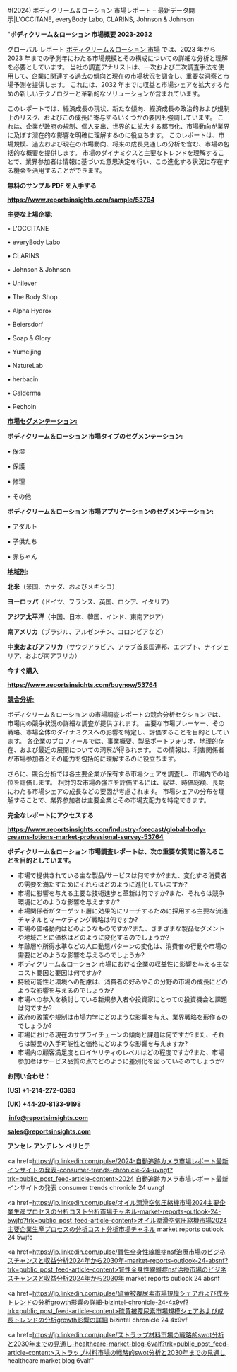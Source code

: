 #(2024) ボディクリーム＆ローション 市場レポート – 最新データ開示|L'OCCITANE, everyBody Labo, CLARINS, Johnson & Johnson

"<strong>ボディクリーム＆ローション 市場概要 2023-2032</strong>

グローバル レポート <a href=https://www.reportsinsights.com/sample/53764>ボディクリーム＆ローション 市場</a> では、2023 年から 2023 年までの予測年にわたる市場規模とその構成についての詳細な分析と理解を必要としています。 当社の調査アナリストは、一次および二次調査手法を使用して、企業に関連する過去の傾向と現在の市場状況を調査し、重要な洞察と市場予測を提供します。 これには、2032 年までに収益と市場シェアを拡大​​するための新しいテクノロジーと革新的なソリューションが含まれています。

このレポートでは、経済成長の現状、新たな傾向、経済成長の政治的および規制上のリスク、およびこの成長に寄与するいくつかの要因も強調しています。 これは、企業が政府の規制、個人支出、世界的に拡大する都市化、市場動向が業界に及ぼす潜在的な影響を明確に理解するのに役立ちます。 このレポートは、市場規模、過去および現在の市場動向、将来の成長見通しの分析を含む、市場の包括的な概要を提供します。 市場のダイナミクスと主要なトレンドを理解することで、業界参加者は情報に基づいた意思決定を行い、この進化する状況に存在する機会を活用することができます。

<strong><b>無料のサンプル PDF を入手する</b></strong>

<a href=https://www.reportsinsights.com/sample/53764><strong><u>https://www.reportsinsights.com/sample/53764</u></strong></a>

<strong>主要な上場企業:</strong>

• L'OCCITANE

• everyBody Labo

• CLARINS

• Johnson & Johnson

• Unilever

• The Body Shop

• Alpha Hydrox

• Beiersdorf

• Soap & Glory

• Yumeijing

• NatureLab

• herbacin

• Galderma

• Pechoin

<strong><u>市場セグメンテーション</u></strong><strong><u>:</u></strong>

<strong>ボディクリーム＆ローション 市場タイプのセグメンテーション:</strong>

• 保湿

• 保護

• 修理

• その他

<strong>ボディクリーム＆ローション 市場アプリケーションのセグメンテーション:</strong>

• アダルト

• 子供たち

• 赤ちゃん

<strong><u>地域別</u></strong><strong><u>:</u></strong>

<strong>北米</strong>（米国、カナダ、およびメキシコ）

<strong>ヨーロッパ</strong>（ドイツ、フランス、英国、ロシア、イタリア）

<strong>アジア太平洋</strong>（中国、日本、韓国、インド、東南アジア）

<strong>南アメリカ</strong>（ブラジル、アルゼンチン、コロンビアなど）

<strong>中東およびアフリカ</strong>（サウジアラビア、アラブ首長国連邦、エジプト、ナイジェリア、および南アフリカ）

<strong>今すぐ購入</strong>

<a href=https://www.reportsinsights.com/buynow/53764><strong><u>https://www.reportsinsights.com/buynow/53764</u></strong></a>

<strong><u>競合分析:</u></strong>

ボディクリーム＆ローション の市場調査レポートの競合分析セクションでは、市場内の競争状況の詳細な調査が提供されます。 主要な市場プレーヤー、その戦略、市場全体のダイナミクスへの影響を特定し、評価することを目的としています。 各企業のプロフィールでは、事業概要、製品ポートフォリオ、地理的存在、および最近の展開についての洞察が得られます。 この情報は、利害関係者が市場参加者とその能力を包括的に理解するのに役立ちます。

さらに、競合分析では各主要企業が保有する市場シェアを調査し、市場内での地位を評価します。 相対的な市場の強さを評価するには、収益、時価総額、長期にわたる市場シェアの成長などの要因が考慮されます。 市場シェアの分布を理解することで、業界参加者は主要企業とその市場支配力を特定できます。

<strong>完全なレポートにアクセスする</strong>

<a href=https://www.reportsinsights.com/industry-forecast/global-body-creams-lotions-market-professional-survey-53764><strong><u><b>https://www.reportsinsights.com/industry-forecast/global-body-creams-lotions-market-professional-survey-53764</b></u></strong></a>

<strong><b>ボディクリーム＆ローション 市場調査レポートは、次の重要な質問に答えることを目的としています。</b></strong>
<ul>
  <li>市場で提供されている主な製品/サービスは何ですか?また、変化する消費者の需要を満たすためにそれらはどのように進化していますか?</li>
  <li>市場に影響を与える主要な技術進歩と革新は何ですか?また、それらは競争環境にどのような影響を与えますか?</li>
  <li>市場関係者がターゲット層に効果的にリーチするために採用する主要な流通チャネルとマーケティング戦略は何ですか?</li>
  <li>市場の価格動向はどのようなものですか?また、さまざまな製品セグメントや地域ごとに価格はどのように変化するのでしょうか?</li>
  <li>年齢層や所得水準などの人口動態パターンの変化は、消費者の行動や市場の需要にどのような影響を与えるのでしょうか?</li>
  <li>ボディクリーム＆ローション 市場における企業の収益性に影響を与える主なコスト要因と要因は何ですか?</li>
  <li>持続可能性と環境への配慮は、消費者の好みやこの分野の市場の成長にどのような影響を与えるのでしょうか?</li>
  <li>市場への参入を検討している新規参入者や投資家にとっての投資機会と課題は何ですか?</li>
  <li>政府の政策や規制は市場力学にどのような影響を与え、業界戦略を形作るのでしょうか?</li>
  <li>市場における現在のサプライチェーンの傾向と課題は何ですか?また、それらは製品の入手可能性と価格にどのような影響を与えますか?</li>
  <li>市場内の顧客満足度とロイヤリティのレベルはどの程度ですか?また、市場参加者はサービス品質の点でどのように差別化を図っているのでしょうか?</li>
</ul>
<strong>お問い合わせ：</strong>

<strong>(US) +1-214-272-0393</strong>

<strong>(UK) +44-20-8133-9198</strong>

<strong> </strong><a href=info@reportsinsights.com><strong><u>info@reportsinsights.com</u></strong></a>

<a href=sales@reportsinsights.com><strong><u>sales@reportsinsights.com</u></strong></a>

<strong>アンセレ アンデレン ベリヒテ</strong>

<a href=https://jp.linkedin.com/pulse/2024-自動追跡カメラ市場レポート最新インサイトの発表-consumer-trends-chronicle-24-uvngf?trk=public_post_feed-article-content>2024 自動追跡カメラ市場レポート最新インサイトの発表 consumer trends chronicle 24 uvngf</a>

<a href=https://jp.linkedin.com/pulse/オイル潤滑空気圧縮機市場2024主要企業生産プロセスの分析コスト分析市場チャネル-market-reports-outlook-24-5wjfc?trk=public_post_feed-article-content>オイル潤滑空気圧縮機市場2024主要企業生産プロセスの分析コスト分析市場チャネル market reports outlook 24 5wjfc</a>

<a href=https://jp.linkedin.com/pulse/腎性全身性線維症nsf治療市場のビジネスチャンスと収益分析2024年から2030年-market-reports-outlook-24-absnf?trk=public_post_feed-article-content>腎性全身性線維症nsf治療市場のビジネスチャンスと収益分析2024年から2030年 market reports outlook 24 absnf</a>

<a href=https://jp.linkedin.com/pulse/硫黄被覆尿素市場規模シェアおよび成長トレンドの分析growth影響の詳細-bizintel-chronicle-24-4x9vf?trk=public_post_feed-article-content>硫黄被覆尿素市場規模シェアおよび成長トレンドの分析growth影響の詳細 bizintel chronicle 24 4x9vf</a>

<a href=https://jp.linkedin.com/pulse/ストラップ材料市場の戦略的swot分析と2030年までの見通し-healthcare-market-blog-6valf?trk=public_post_feed-article-content>ストラップ材料市場の戦略的swot分析と2030年までの見通し healthcare market blog 6valf</a>"
